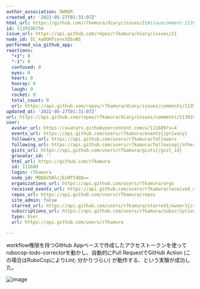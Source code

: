 ```yaml
---
author_association: OWNER
created_at: '2022-05-27T01:31:07Z'
html_url: https://github.com/r7kamura/diary/issues/21#issuecomment-1139196754
id: 1139196754
issue_url: https://api.github.com/repos/r7kamura/diary/issues/21
node_id: IC_kwDOHTcevs5D5sNS
performed_via_github_app: 
reactions:
  "+1": 0
  "-1": 0
  confused: 0
  eyes: 0
  heart: 0
  hooray: 0
  laugh: 0
  rocket: 0
  total_count: 0
  url: https://api.github.com/repos/r7kamura/diary/issues/comments/1139196754/reactions
updated_at: '2022-05-27T01:31:07Z'
url: https://api.github.com/repos/r7kamura/diary/issues/comments/1139196754
user:
  avatar_url: https://avatars.githubusercontent.com/u/111689?v=4
  events_url: https://api.github.com/users/r7kamura/events{/privacy}
  followers_url: https://api.github.com/users/r7kamura/followers
  following_url: https://api.github.com/users/r7kamura/following{/other_user}
  gists_url: https://api.github.com/users/r7kamura/gists{/gist_id}
  gravatar_id: ''
  html_url: https://github.com/r7kamura
  id: 111689
  login: r7kamura
  node_id: MDQ6VXNlcjExMTY4OQ==
  organizations_url: https://api.github.com/users/r7kamura/orgs
  received_events_url: https://api.github.com/users/r7kamura/received_events
  repos_url: https://api.github.com/users/r7kamura/repos
  site_admin: false
  starred_url: https://api.github.com/users/r7kamura/starred{/owner}{/repo}
  subscriptions_url: https://api.github.com/users/r7kamura/subscriptions
  type: User
  url: https://api.github.com/users/r7kamura

---
```

workflow権限を持つGitHub Appベースで作成したアクセストークンを使ってrubocop-todo-correctorを動かし、自動的にPull RequestでGitHub Action (この場合はRuboCopによりLint; 分かりづらい) が動作する、という実験が成功した。

![image](https://user-images.githubusercontent.com/111689/170610432-7a17581e-6b67-46ed-8ed4-ba731d32d32d.png)